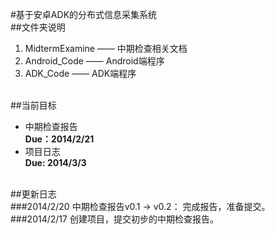 #基于安卓ADK的分布式信息采集系统
<br/>
##文件夹说明

<ol>
    <li>MidtermExamine —— 中期检查相关文档</li>
    <li>Android_Code —— Android端程序</li>
    <li>ADK_Code —— ADK端程序</li>
</ol>
<br/>
##当前目标
<ul>
    <li>中期检查报告<br/><strong>Due：2014/2/21</strong></li>
    <li>项目日志<br/><strong>Due: 2014/3/3</strong></li>
</ul>
<br/>
##更新日志
<br/>
###2014/2/20
中期检查报告v0.1 -> v0.2：
完成报告，准备提交。
###2014/2/17
创建项目，提交初步的中期检查报告。